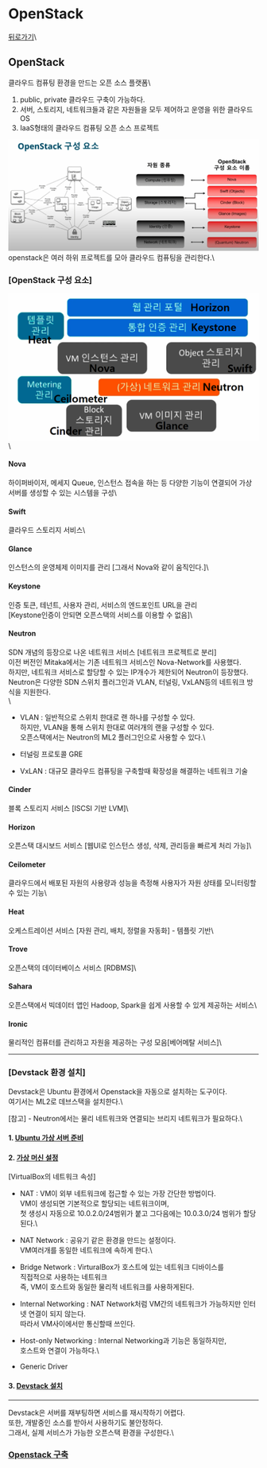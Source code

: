 # OpenStack

[뒤로가기](../../)\


## OpenStack

클라우드 컴퓨팅 환경을 만드는 오픈 소스 플랫폼\


1. public, private 클라우드 구축이 가능하다.
2. 서버, 스토리지, 네트워크들과 같은 자원들을 모두 제어하고 운영을 위한 클라우드 OS
3. IaaS형태의 클라우드 컴퓨팅 오픈 소스 프로젝트

![img](../Img/openstack1.png)\
openstack은 여러 하위 프로젝트를 모아 클라우드 컴퓨팅을 관리한다.\


### \[OpenStack 구성 요소]

![img](../Img/openstack2.png)\


#### Nova

하이퍼바이저, 메세지 Queue, 인스턴스 접속을 하는 등 다양한 기능이 연결되어 가상 서버를 생성할 수 있는 시스템을 구성\


#### Swift

클라우드 스토리지 서비스\


#### Glance

인스턴스의 운영체제 이미지를 관리 \[그래서 Nova와 같이 움직인다.]\


#### Keystone

인증 토큰, 테넌트, 사용자 관리, 서비스의 엔드포인트 URL을 관리\
\[Keystone인증이 안되면 오픈스택의 서비스를 이용할 수 없음]\


#### Neutron

SDN 개념의 등장으로 나온 네트워크 서비스 \[네트워크 프로젝트로 분리]\
이전 버전인 Mitaka에서는 기존 네트워크 서비스인 Nova-Network를 사용했다.\
하지만, 네트워크 서비스로 할당할 수 있는 IP개수가 제한되어 Neutron이 등장했다.\
Neutron은 다양한 SDN 스위치 플러그인과 VLAN, 터널링, VxLAN등의 네트워크 방식을 지원한다.\
\


* VLAN : 일반적으로 스위치 한대로 랜 하나를 구성할 수 있다.\
  하지만, VLAN을 통해 스위치 한대로 여러개의 랜을 구성할 수 있다.\
  오픈스택에서는 Neutron의 ML2 플러그인으로 사용할 수 있다.\

* 터널링 프로토콜 GRE
* VxLAN : 대규모 클라우드 컴퓨팅을 구축할때 확장성을 해결하는 네트워크 기술

#### Cinder

블록 스토리지 서비스 \[ISCSI 기반 LVM]\


#### Horizon

오픈스택 대시보드 서비스 \[웹UI로 인스턴스 생성, 삭제, 관리등을 빠르게 처리 가능]\


#### Ceilometer

클라우드에서 배포된 자원의 사용량과 성능을 측정해 사용자가 자원 상태를 모니터링할 수 있는 기능\


#### Heat

오케스트레이션 서비스 \[자원 관리, 배치, 정렬을 자동화] - 템플릿 기반\


#### Trove

오픈스택의 데이터베이스 서비스 \[RDBMS]\


#### Sahara

오픈스택에서 빅데이터 앱인 Hadoop, Spark을 쉽게 사용할 수 있게 제공하는 서비스\


#### Ironic

물리적인 컴퓨터를 관리하고 자원을 제공하는 구성 모음\[베어메탈 서비스]\


***

### \[Devstack 환경 설치]

Devstack은 Ubuntu 환경에서 Openstack을 자동으로 설치하는 도구이다.\
여기서는 ML2로 데브스택을 설치한다.\


\[참고] - Neutron에서는 물리 네트워크와 연결되는 브리지 네트워크가 필요하다.\


#### 1. [Ubuntu 가상 서버 준비](VM.md)

#### 2. [가상 머신 설정](openstack-vmset.md)

\[VirtualBox의 네트워크 속성]

* NAT : VM이 외부 네트워크에 접근할 수 있는 가장 간단한 방법이다.\
  VM이 생성되면 기본적으로 할당되는 네트워크이며,\
  첫 생성시 자동으로 10.0.2.0/24범위가 붙고 그다음에는 10.0.3.0/24 범위가 할당된다.\

* NAT Network : 공유기 같은 환경을 만드는 설정이다.\
  VM여러개를 동일한 네트워크에 속하게 한다.\

* Bridge Network : VirturalBox가 호스트에 있는 네트워크 디바이스를\
  직접적으로 사용하는 네트워크\
  즉, VM이 호스트와 동일한 물리적 네트워크를 사용하게된다.
* Internal Networking : NAT Network처럼 VM간의 네트워크가 가능하지만 인터넷 연결이 되지 않는다.\
  따라서 VM사이에서만 통신할때 쓰인다.
* Host-only Networking : Internal Networking과 기능은 동일하지만,\
  호스트와 연결이 가능하다.\

* Generic Driver

#### 3. [Devstack 설치](Devstack.md)

***

Devstack은 서버를 재부팅하면 서비스를 재시작하기 어렵다.\
또한, 개발중인 소스를 받아서 사용하기도 불안정하다.\
그래서, 실제 서비스가 가능한 오픈스택 환경을 구성한다.\


### [Openstack 구축](OpenStack구축.md)

